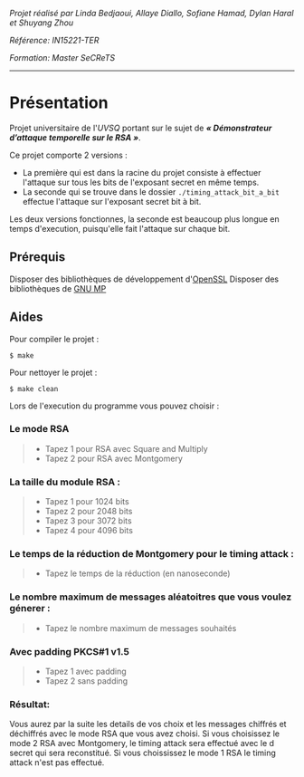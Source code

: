 *Projet réalisé par Linda Bedjaoui, Allaye Diallo, Sofiane Hamad, Dylan Haral et Shuyang Zhou*

*Référence: IN15221-TER*

*Formation: Master SeCReTS*
___
# Présentation
Projet universitaire de l'*UVSQ* portant sur le sujet de ***« Démonstrateur d’attaque temporelle sur le RSA »***.


Ce projet comporte 2 versions :
- La première qui est dans la racine du projet consiste à effectuer l'attaque sur tous les bits de l'exposant secret en même temps.
- La seconde qui se trouve dans le dossier `./timing_attack_bit_a_bit` effectue l'attaque sur l'exposant secret bit à bit.

Les deux versions fonctionnes, la seconde est beaucoup plus longue en temps d'execution, puisqu'elle fait l'attaque sur chaque bit.

## Prérequis
Disposer des bibliothèques de développement d'[OpenSSL](https://openssl-library.org/)
Disposer des bibliothèques de [GNU MP](https://gmplib.org/)

## Aides
Pour compiler le projet :
```shell
$ make
```

Pour nettoyer le projet :
```shell
$ make clean
```

Lors de l'execution du programme vous pouvez choisir :
### Le mode RSA
>	* Tapez 1 pour RSA avec Square and Multiply 
>	* Tapez 2 pour RSA avec Montgomery 

### La taille du module RSA :
>	* Tapez 1 pour 1024 bits  
>	* Tapez 2 pour 2048 bits 
>	* Tapez 3 pour 3072 bits 
>	* Tapez 4 pour 4096 bits 

### Le temps de la réduction de Montgomery pour le timing attack :
>	* Tapez le temps de la réduction (en nanoseconde)

### Le nombre maximum de messages aléatoitres que vous voulez génerer :
>	* Tapez le nombre maximum de messages souhaités

### Avec padding PKCS#1 v1.5
>	* Tapez 1 avec padding
>	* Tapez 2 sans padding

### Résultat:
Vous aurez par la suite les details de vos choix et les messages chiffrés et déchiffrés avec le mode RSA que vous avez choisi.
Si vous choisissez le mode 2 RSA avec Montgomery, le timing attack sera effectué avec le d secret qui sera reconstitué.
Si vous choississez le mode 1 RSA le timing attack n'est pas effectué.
